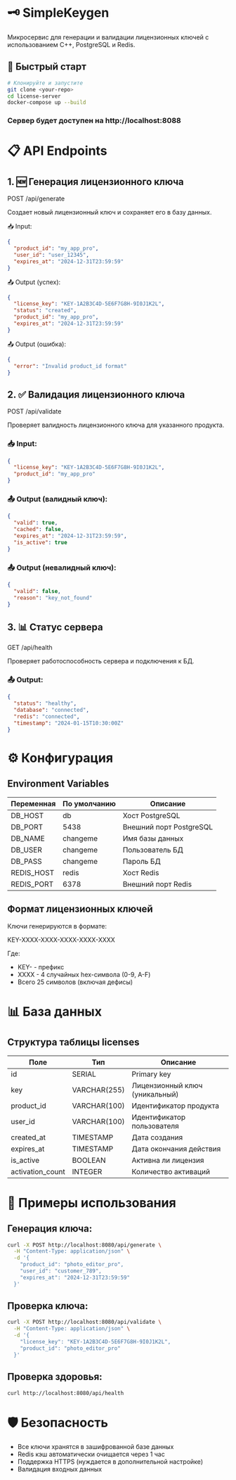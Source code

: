 # 🗝️ SimpleKeygen

Микросервис для генерации и валидации лицензионных ключей с использованием C++, PostgreSQL и Redis.

## 🚀 Быстрый старт

```bash
# Клонируйте и запустите
git clone <your-repo>
cd license-server
docker-compose up --build
```

### Сервер будет доступен на http://localhost:8088

# 📋 API Endpoints

## 1. 🆕 Генерация лицензионного ключа

POST /api/generate

Создает новый лицензионный ключ и сохраняет его в базу данных.

📥 Input:
```json
{
  "product_id": "my_app_pro",
  "user_id": "user_12345",
  "expires_at": "2024-12-31T23:59:59"
}
```

📤 Output (успех):
```json
{
  "license_key": "KEY-1A2B3C4D-5E6F7G8H-9I0J1K2L",
  "status": "created",
  "product_id": "my_app_pro",
  "expires_at": "2024-12-31T23:59:59"
}
```

📤 Output (ошибка):
```json
{
  "error": "Invalid product_id format"
}
```

## 2. ✅ Валидация лицензионного ключа
POST /api/validate

Проверяет валидность лицензионного ключа для указанного продукта.

### 📥 Input:
```json
{
  "license_key": "KEY-1A2B3C4D-5E6F7G8H-9I0J1K2L",
  "product_id": "my_app_pro"
}
```

### 📤 Output (валидный ключ):
```json
{
  "valid": true,
  "cached": false,
  "expires_at": "2024-12-31T23:59:59",
  "is_active": true
}
```

### 📤 Output (невалидный ключ):
```json
{
  "valid": false,
  "reason": "key_not_found"
}
```

## 3. 📊 Статус сервера

GET /api/health

Проверяет работоспособность сервера и подключения к БД.

### 📤 Output:
```json
{
  "status": "healthy",
  "database": "connected",
  "redis": "connected",
  "timestamp": "2024-01-15T10:30:00Z"
}
```

# ⚙️ Конфигурация

## Environment Variables

|  Переменная |	По умолчанию |         Описание        |
|-------------|--------------|-------------------------|
| DB_HOST	    |     db	     | Хост PostgreSQL         |
| DB_PORT	    |    5438	     | Внешний порт PostgreSQL |
| DB_NAME	    |    changeme	 | Имя базы данных         |
| DB_USER	    |   changeme	 | Пользователь БД         |
| DB_PASS	    |  changeme	   | Пароль БД               |
| REDIS_HOST	|    redis	   | Хост Redis              |
| REDIS_PORT	|    6378	     | Внешний порт Redis      |

## Формат лицензионных ключей

Ключи генерируются в формате:

KEY-XXXX-XXXX-XXXX-XXXX-XXXX

Где:
* KEY- - префикс
* XXXX - 4 случайных hex-символа (0-9, A-F)
* Всего 25 символов (включая дефисы)

# 📊 База данных

## Структура таблицы licenses

|       Поле       |      Тип	     |              Описание            |
|------------------|---------------|----------------------------------|
| id	             |   SERIAL	     |  Primary key                     |
| key	             |  VARCHAR(255) |	 Лицензионный ключ (уникальный) |
| product_id	     |  VARCHAR(100) | 	Идентификатор продукта          |
| user_id	         |  VARCHAR(100) | 	Идентификатор пользователя      |
| created_at	     |  TIMESTAMP	   | Дата создания                    |
| expires_at	     |  TIMESTAMP	   | Дата окончания действия          |
| is_active	       |  BOOLEAN	     |   Активна ли лицензия            |
| activation_count |  INTEGER	     |   Количество активаций           |

# 🔧 Примеры использования

## Генерация ключа:

```bash
curl -X POST http://localhost:8080/api/generate \
  -H "Content-Type: application/json" \
  -d '{
    "product_id": "photo_editor_pro",
    "user_id": "customer_789",
    "expires_at": "2024-12-31T23:59:59"
  }'
```

## Проверка ключа:

```bash
curl -X POST http://localhost:8080/api/validate \
  -H "Content-Type: application/json" \
  -d '{
    "license_key": "KEY-1A2B3C4D-5E6F7G8H-9I0J1K2L",
    "product_id": "photo_editor_pro"
  }'
```

## Проверка здоровья:

```bash
curl http://localhost:8080/api/health
```
# 🛡️ Безопасность

* Все ключи хранятся в зашифрованной базе данных
* Redis кэш автоматически очищается через 1 час
* Поддержка HTTPS (нуждается в дополнительной настройке)
* Валидация входных данных
